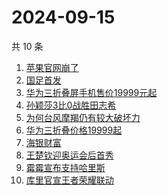 # 2024-09-15

共 10 条

<!-- BEGIN -->
<!-- 最后更新时间 Sun Sep 15 2024 06:09:01 GMT+0800 (China Standard Time) -->

1. [苹果官网崩了](https://www.zhihu.com/search?q=苹果官网崩了)
1. [国足首发](https://www.zhihu.com/search?q=国足首发)
1. [华为三折叠屏手机售价19999元起](https://www.zhihu.com/search?q=华为三折叠屏手机售价19999元起)
1. [孙颖莎3比0战胜田志希](https://www.zhihu.com/search?q=孙颖莎3比0战胜田志希)
1. [为何台风摩羯仍有较大破坏力](https://www.zhihu.com/search?q=为何台风摩羯仍有较大破坏力)
1. [华为三折叠价格19999起](https://www.zhihu.com/search?q=华为三折叠价格19999起)
1. [海银财富](https://www.zhihu.com/search?q=海银财富)
1. [王楚钦迎奥运会后首秀](https://www.zhihu.com/search?q=王楚钦迎奥运会后首秀)
1. [霉霉宣布支持哈里斯](https://www.zhihu.com/search?q=霉霉宣布支持哈里斯)
1. [库里官宣王者荣耀联动](https://www.zhihu.com/search?q=库里官宣王者荣耀联动)

<!-- END -->
